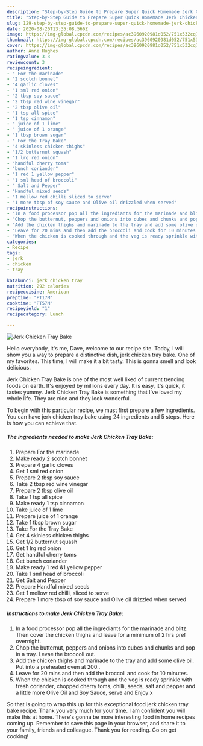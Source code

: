 ```yaml
---
description: "Step-by-Step Guide to Prepare Super Quick Homemade Jerk Chicken Tray Bake"
title: "Step-by-Step Guide to Prepare Super Quick Homemade Jerk Chicken Tray Bake"
slug: 129-step-by-step-guide-to-prepare-super-quick-homemade-jerk-chicken-tray-bake
date: 2020-08-26T13:35:08.566Z
image: https://img-global.cpcdn.com/recipes/ac3960920981d052/751x532cq70/jerk-chicken-tray-bake-recipe-main-photo.jpg
thumbnail: https://img-global.cpcdn.com/recipes/ac3960920981d052/751x532cq70/jerk-chicken-tray-bake-recipe-main-photo.jpg
cover: https://img-global.cpcdn.com/recipes/ac3960920981d052/751x532cq70/jerk-chicken-tray-bake-recipe-main-photo.jpg
author: Anne Hughes
ratingvalue: 3.3
reviewcount: 3
recipeingredient:
- " For the marinade"
- "2 scotch bonnet"
- "4 garlic cloves"
- "1 sml red onion"
- "2 tbsp soy sauce"
- "2 tbsp red wine vinegar"
- "2 tbsp olive oil"
- "1 tsp all spice"
- "1 tsp cinnamon"
- " juice of 1 lime"
- " juice of 1 orange"
- "1 tbsp brown sugar"
- " For the Tray Bake"
- "4 skinless chicken thighs"
- "1/2 butternut squash"
- "1 lrg red onion"
- "handful cherry toms"
- "bunch coriander"
- "1 red 1 yellow pepper"
- "1 sml head of broccoli"
- " Salt and Pepper"
- "Handful mixed seeds"
- "1 mellow red chilli sliced to serve"
- "1 more tbsp of soy sauce and Olive oil drizzled when served"
recipeinstructions:
- "In a food processor pop all the ingrediants for the marinade and blitz. Then cover the chicken thighs and leave for a minimum of 2 hrs pref overnight."
- "Chop the butternut, peppers and onions into cubes and chunks and pop in a tray. Levae the broccoli out."
- "Add the chicken thighs and marinade to the tray and add some olive oil. Put into a preheated oven at 200.."
- "Leave for 20 mins and then add the broccoli and cook for 10 minutes."
- "When the chicken is cooked through and the veg is ready sprinkle with fresh coriander, chopped cherry toms, chilli, seeds, salt and pepper and a little more Olive Oil and Soy Sauce, serve and Enjoy x"
categories:
- Recipe
tags:
- jerk
- chicken
- tray

katakunci: jerk chicken tray 
nutrition: 292 calories
recipecuisine: American
preptime: "PT17M"
cooktime: "PT57M"
recipeyield: "1"
recipecategory: Lunch

---
```



![Jerk Chicken Tray Bake](https://img-global.cpcdn.com/recipes/ac3960920981d052/751x532cq70/jerk-chicken-tray-bake-recipe-main-photo.jpg)

Hello everybody, it's me, Dave, welcome to our recipe site. Today, I will show you a way to prepare a distinctive dish, jerk chicken tray bake. One of my favorites. This time, I will make it a bit tasty. This is gonna smell and look delicious.



Jerk Chicken Tray Bake is one of the most well liked of current trending foods on earth. It's enjoyed by millions every day. It is easy, it's quick, it tastes yummy. Jerk Chicken Tray Bake is something that I've loved my whole life. They are nice and they look wonderful.


To begin with this particular recipe, we must first prepare a few ingredients. You can have jerk chicken tray bake using 24 ingredients and 5 steps. Here is how you can achieve that.

<!--inarticleads1-->

##### The ingredients needed to make Jerk Chicken Tray Bake:

1. Prepare  For the marinade
1. Make ready 2 scotch bonnet
1. Prepare 4 garlic cloves
1. Get 1 sml red onion
1. Prepare 2 tbsp soy sauce
1. Take 2 tbsp red wine vinegar
1. Prepare 2 tbsp olive oil
1. Take 1 tsp all spice
1. Make ready 1 tsp cinnamon
1. Take  juice of 1 lime
1. Prepare  juice of 1 orange
1. Take 1 tbsp brown sugar
1. Take  For the Tray Bake
1. Get 4 skinless chicken thighs
1. Get 1/2 butternut squash
1. Get 1 lrg red onion
1. Get handful cherry toms
1. Get bunch coriander
1. Make ready 1 red &amp;1 yellow pepper
1. Take 1 sml head of broccoli
1. Get  Salt and Pepper
1. Prepare Handful mixed seeds
1. Get 1 mellow red chilli, sliced to serve
1. Prepare 1 more tbsp of soy sauce and Olive oil drizzled when served




<!--inarticleads2-->

##### Instructions to make Jerk Chicken Tray Bake:

1. In a food processor pop all the ingrediants for the marinade and blitz. Then cover the chicken thighs and leave for a minimum of 2 hrs pref overnight.
1. Chop the butternut, peppers and onions into cubes and chunks and pop in a tray. Levae the broccoli out.
1. Add the chicken thighs and marinade to the tray and add some olive oil. Put into a preheated oven at 200..
1. Leave for 20 mins and then add the broccoli and cook for 10 minutes.
1. When the chicken is cooked through and the veg is ready sprinkle with fresh coriander, chopped cherry toms, chilli, seeds, salt and pepper and a little more Olive Oil and Soy Sauce, serve and Enjoy x




So that is going to wrap this up for this exceptional food jerk chicken tray bake recipe. Thank you very much for your time. I am confident you will make this at home. There's gonna be more interesting food in home recipes coming up. Remember to save this page in your browser, and share it to your family, friends and colleague. Thank you for reading. Go on get cooking!

